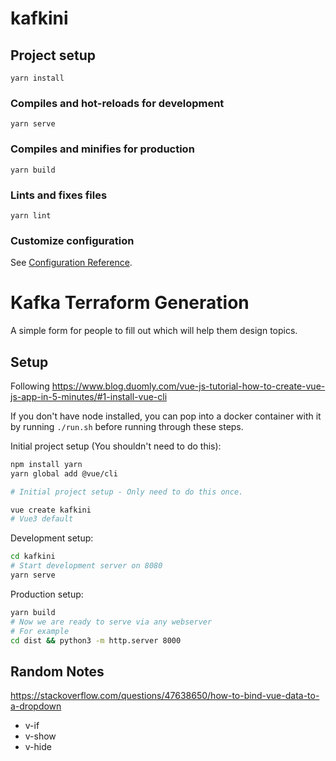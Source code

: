 # kafkini

## Project setup
```
yarn install
```

### Compiles and hot-reloads for development
```
yarn serve
```

### Compiles and minifies for production
```
yarn build
```

### Lints and fixes files
```
yarn lint
```

### Customize configuration
See [Configuration Reference](https://cli.vuejs.org/config/).
# Kafka Terraform Generation

A simple form for people to fill out which will help them design topics.

## Setup

Following <https://www.blog.duomly.com/vue-js-tutorial-how-to-create-vue-js-app-in-5-minutes/#1-install-vue-cli>

If you don't have node installed, you can pop into a docker container with it
by running `./run.sh` before running through these steps.

Initial project setup (You shouldn't need to do this):

```bash
npm install yarn
yarn global add @vue/cli

# Initial project setup - Only need to do this once.

vue create kafkini
# Vue3 default
```

Development setup:

```bash
cd kafkini
# Start development server on 8080
yarn serve
```

Production setup:

```bash
yarn build
# Now we are ready to serve via any webserver
# For example
cd dist && python3 -m http.server 8000
```

## Random Notes

<https://stackoverflow.com/questions/47638650/how-to-bind-vue-data-to-a-dropdown>

- v-if
- v-show
- v-hide
